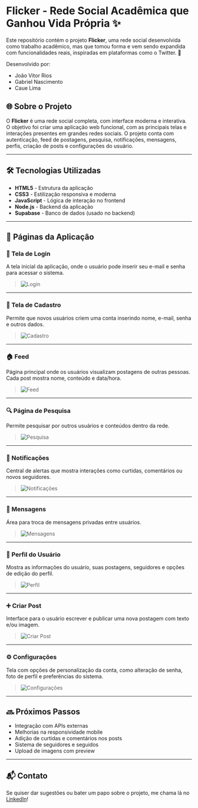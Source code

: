 # Flicker - Rede Social Acadêmica que Ganhou Vida Própria ✨

Este repositório contém o projeto **Flicker**, uma rede social desenvolvida como trabalho acadêmico, mas que tomou forma e vem sendo expandida com funcionalidades reais, inspiradas em plataformas como o Twitter. 🚀

Desenvolvido por:
- João Vitor Rios
- Gabriel Nascimento
- Caue Lima

## 🌐 Sobre o Projeto

O **Flicker** é uma rede social completa, com interface moderna e interativa. O objetivo foi criar uma aplicação web funcional, com as principais telas e interações presentes em grandes redes sociais. O projeto conta com autenticação, feed de postagens, pesquisa, notificações, mensagens, perfis, criação de posts e configurações do usuário.

---

## 🛠 Tecnologias Utilizadas

- **HTML5** - Estrutura da aplicação
- **CSS3** - Estilização responsiva e moderna
- **JavaScript** - Lógica de interação no frontend
- **Node.js** - Backend da aplicação
- **Supabase** - Banco de dados (usado no backend)

---

## 📸 Páginas da Aplicação

### 🔐 Tela de Login

A tela inicial da aplicação, onde o usuário pode inserir seu e-mail e senha para acessar o sistema.

> ![Login](coloque-o-link-da-imagem-aqui)

---

### 📝 Tela de Cadastro

Permite que novos usuários criem uma conta inserindo nome, e-mail, senha e outros dados.

> ![Cadastro](coloque-o-link-da-imagem-aqui)

---

### 🏠 Feed

Página principal onde os usuários visualizam postagens de outras pessoas. Cada post mostra nome, conteúdo e data/hora.

> ![Feed](coloque-o-link-da-imagem-aqui)

---

### 🔍 Página de Pesquisa

Permite pesquisar por outros usuários e conteúdos dentro da rede.

> ![Pesquisa](coloque-o-link-da-imagem-aqui)

---

### 🔔 Notificações

Central de alertas que mostra interações como curtidas, comentários ou novos seguidores.

> ![Notificações](coloque-o-link-da-imagem-aqui)

---

### 💬 Mensagens

Área para troca de mensagens privadas entre usuários.

> ![Mensagens](coloque-o-link-da-imagem-aqui)

---

### 👤 Perfil do Usuário

Mostra as informações do usuário, suas postagens, seguidores e opções de edição do perfil.

> ![Perfil](coloque-o-link-da-imagem-aqui)

---

### ➕ Criar Post

Interface para o usuário escrever e publicar uma nova postagem com texto e/ou imagem.

> ![Criar Post](coloque-o-link-da-imagem-aqui)

---

### ⚙️ Configurações

Tela com opções de personalização da conta, como alteração de senha, foto de perfil e preferências do sistema.

> ![Configurações](coloque-o-link-da-imagem-aqui)

---

## 🔜 Próximos Passos

- Integração com APIs externas
- Melhorias na responsividade mobile
- Adição de curtidas e comentários nos posts
- Sistema de seguidores e seguidos
- Upload de imagens com preview

---

## 📬 Contato

Se quiser dar sugestões ou bater um papo sobre o projeto, me chama lá no [LinkedIn](https://www.linkedin.com/in/joaovitorrios/)!
